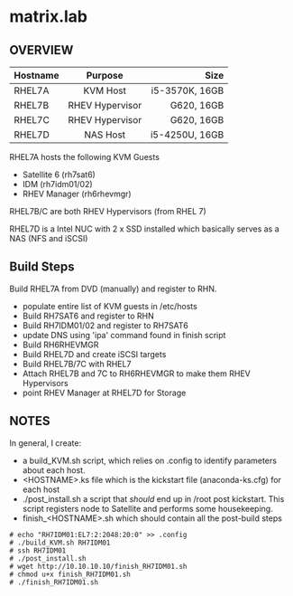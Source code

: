 # matrix.lab

## OVERVIEW
| Hostname  | Purpose | Size |
| :------------ |:---------------:| -----:|
| RHEL7A        | KVM Host        | i5-3570K, 16GB
| RHEL7B        | RHEV Hypervisor | G620, 16GB
| RHEL7C        | RHEV Hypervisor | G620, 16GB
| RHEL7D        | NAS Host        | i5-4250U, 16GB

RHEL7A hosts the following KVM Guests
*  Satellite 6 (rh7sat6)
*  IDM (rh7idm01/02)
*  RHEV Manager (rh6rhevmgr)

RHEL7B/C are both RHEV Hypervisors (from RHEL 7)

RHEL7D is a Intel NUC with 2 x SSD installed which basically serves as a NAS (NFS and iSCSI)

## Build Steps
Build RHEL7A from DVD (manually) and register to RHN.
 - populate entire list of KVM guests in /etc/hosts
 - Build RH7SAT6 and register to RHN
 - Build RH7IDM01/02 and register to RH7SAT6
  - update DNS using 'ipa' command found in finish script
 - Build RH6RHEVMGR
 - Build RHEL7D and create iSCSI targets
 - Build RHEL7B/7C with RHEL7
  - Attach RHEL7B and 7C to RH6RHEVMGR to make them RHEV Hypervisors 
  - point RHEV Manager at RHEL7D for Storage

## NOTES
In general, I create:
 - a build_KVM.sh script, which relies on .config to identify parameters about each host.
 - \<HOSTNAME\>.ks file which is the kickstart file (anaconda-ks.cfg) for each host
 - ./post_install.sh a script that *should* end up in /root post kickstart.  This script registers node to Satellite and
    performs some housekeeping.
 - finish_\<HOSTNAME\>.sh which should contain all the post-build steps


```
# echo "RH7IDM01:EL7:2:2048:20:0" >> .config
# ./build_KVM.sh RH7IDM01
# ssh RH7IDM01
# ./post_install.sh
# wget http://10.10.10.10/finish_RH7IDM01.sh
# chmod u+x finish_RH7IDM01.sh
# ./finish_RH7IDM01.sh
```
